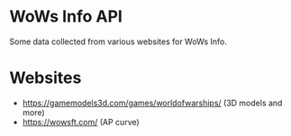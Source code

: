 # WoWs Info API
Some data collected from various websites for WoWs Info.

# Websites
- https://gamemodels3d.com/games/worldofwarships/ (3D models and more)
- https://wowsft.com/ (AP curve)
